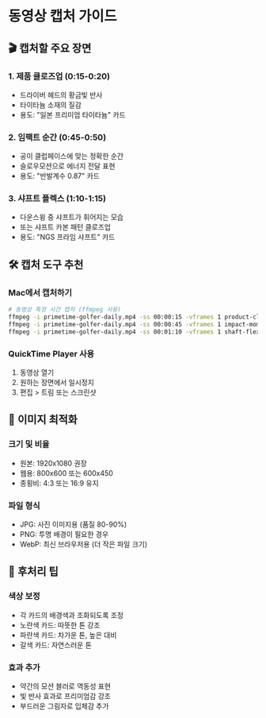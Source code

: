 # 동영상 캡처 가이드

## 🎬 캡처할 주요 장면

### 1. 제품 클로즈업 (0:15-0:20)
- 드라이버 헤드의 황금빛 반사
- 타이타늄 소재의 질감
- 용도: "일본 프리미엄 타이타늄" 카드

### 2. 임팩트 순간 (0:45-0:50)
- 공이 클럽페이스에 맞는 정확한 순간
- 슬로우모션으로 에너지 전달 표현
- 용도: "반발계수 0.87" 카드

### 3. 샤프트 플렉스 (1:10-1:15)
- 다운스윙 중 샤프트가 휘어지는 모습
- 또는 샤프트 카본 패턴 클로즈업
- 용도: "NGS 프라임 샤프트" 카드

## 🛠️ 캡처 도구 추천

### Mac에서 캡처하기
```bash
# 동영상 특정 시간 캡처 (ffmpeg 사용)
ffmpeg -i primetime-golfer-daily.mp4 -ss 00:00:15 -vframes 1 product-closeup.jpg
ffmpeg -i primetime-golfer-daily.mp4 -ss 00:00:45 -vframes 1 impact-moment.jpg
ffmpeg -i primetime-golfer-daily.mp4 -ss 00:01:10 -vframes 1 shaft-flex.jpg
```

### QuickTime Player 사용
1. 동영상 열기
2. 원하는 장면에서 일시정지
3. 편집 > 트림 또는 스크린샷

## 📐 이미지 최적화

### 크기 및 비율
- 원본: 1920x1080 권장
- 웹용: 800x600 또는 600x450
- 종횡비: 4:3 또는 16:9 유지

### 파일 형식
- JPG: 사진 이미지용 (품질 80-90%)
- PNG: 투명 배경이 필요한 경우
- WebP: 최신 브라우저용 (더 작은 파일 크기)

## 🎨 후처리 팁

### 색상 보정
- 각 카드의 배경색과 조화되도록 조정
- 노란색 카드: 따뜻한 톤 강조
- 파란색 카드: 차가운 톤, 높은 대비
- 갈색 카드: 자연스러운 톤

### 효과 추가
- 약간의 모션 블러로 역동성 표현
- 빛 반사 효과로 프리미엄감 강조
- 부드러운 그림자로 입체감 추가
